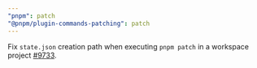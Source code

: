 ```yaml
---
"pnpm": patch
"@pnpm/plugin-commands-patching": patch
---
```


Fix `state.json` creation path when executing `pnpm patch` in a workspace project [#9733](https://github.com/pnpm/pnpm/pull/9733).
